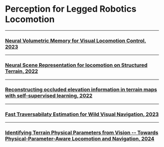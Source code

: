 # Perception for Legged Robotics Locomotion

***
### [Neural Volumetric Memory for Visual Locomotion Control, 2023](/Perception_for_Locomotion/Neural%20Volumetric%20Memory%20for%20Visual%20Locomotion%20Control.pdf)



***

### [Neural Scene Representation for locomotion on Structured Terrain, 2022](/Perception_for_Locomotion/Neural%20Scene%20Representation%20for%20Locomotion%20on%20Structured%20Terrain.pdf)

***


### [Reconstructing occluded elevation information in terrain maps with self-supervised learning, 2022](/Perception_for_Locomotion/Reconstructing%20occluded%20elevation%20information%20in%20terrain%20maps%20with%20self-supervised%20learning.pdf)

***

### [Fast Traversabilaty Estimation for Wild Visual Navigation, 2023](/Perception_for_Locomotion/Fast%20Traversability%20Estimation%20for%20Wild%20Visual%20Navigation.pdf )

***

### [Identifying Terrain Physical Parameters from Vision -- Towards Physical-Parameter-Aware Locomotion and Navigation, 2024](/Perception_for_Locomotion/Identifying%20Terrain%20Physical%20Parameters%20from%20Vision%20--%20Towards%20Physical-Parameter-Aware%20Locomotion%20and%20Navigation.pdf) 
